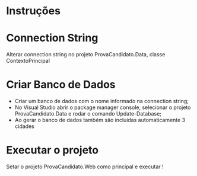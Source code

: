# Instruções

# Connection String

Alterar connection string no projeto ProvaCandidato.Data, classe ContextoPrincipal

# Criar Banco de Dados

- Criar um banco de dados com o nome informado na connection string;
- No Visual Studio abrir o package manager console, selecionar o projeto ProvaCandidato.Data e rodar o comando Update-Database;
- Ao gerar o banco de dados também são incluídas automaticamente 3 cidades

# Executar o projeto

Setar o projeto ProvaCandidato.Web como principal e executar !

